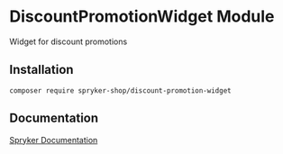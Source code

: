 # DiscountPromotionWidget Module

Widget for discount promotions

## Installation

```
composer require spryker-shop/discount-promotion-widget
```

## Documentation

[Spryker Documentation](https://academy.spryker.com)
